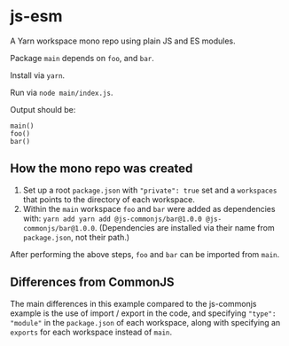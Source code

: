 # js-esm

A Yarn workspace mono repo using plain JS and ES modules.

Package `main` depends on `foo`, and `bar`.

Install via `yarn`.

Run via `node main/index.js`.

Output should be:

```
main()
foo()
bar()
```

## How the mono repo was created

1. Set up a root `package.json` with `"private": true` set and a `workspaces` that points to the directory of each workspace.
2. Within the `main` workspace `foo` and `bar` were added as dependencies with: `yarn add yarn add @js-commonjs/bar@1.0.0 @js-commonjs/bar@1.0.0`. (Dependencies are installed via their name from `package.json`, not their path.)

After performing the above steps, `foo` and `bar` can be imported from `main`.

## Differences from CommonJS

The main differences in this example compared to the js-commonjs example is the use of import / export in the code, and specifying `"type": "module"` in the `package.json` of each workspace, along with specifying an `exports` for each workspace instead of `main`.
